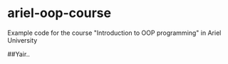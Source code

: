 # ariel-oop-course
Example code for the course "Introduction to OOP programming" in Ariel University

##Yair.. 
